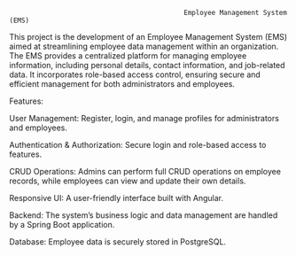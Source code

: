                                                 Employee Management System (EMS)
This project is the development of an Employee Management System (EMS) aimed at streamlining employee data management within an organization. The EMS provides a centralized platform for managing employee information, including personal details, contact information, and job-related data. It incorporates role-based access control, ensuring secure and efficient management for both administrators and employees.

Features:

User Management: Register, login, and manage profiles for administrators and employees.

Authentication & Authorization: Secure login and role-based access to features.

CRUD Operations: Admins can perform full CRUD operations on employee records, while employees can view and update their own details.

Responsive UI: A user-friendly interface built with Angular.

Backend: The system’s business logic and data management are handled by a Spring Boot application.

Database: Employee data is securely stored in PostgreSQL.
